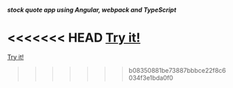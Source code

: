 ##### stock quote app using Angular, webpack and TypeScript

<<<<<<< HEAD
[Try it!](https://stock-quotes-1.herokuapp.com/)
=======
[Try it!](https://stock-quotes-1.herokuapp.com/)
>>>>>>> b08350881be73887bbbce22f8c6034f3e1bda0f0

